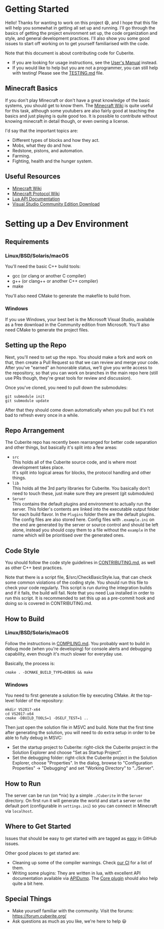 Getting Started
===============

Hello! Thanks for wanting to work on this project :smile:, and I hope that this file will help you somewhat in getting all set up and running. I'll go through the basics of getting the project environment set up, the code organization and style, and general development practices. I'll also show you some good issues to start off working on to get yourself familiarised with the code.

Note that this document is about contributing code for Cuberite.

 - If you are looking for usage instructions, see the [User's Manual][1] instead.
 - If you would like to help but you are not a programmer, you can still help with testing! Please see the [TESTING.md][2] file.

Minecraft Basics
----------------

If you don't play Minecraft or don't have a great knowledge of the basic systems, you should get to know them. The [Minecraft Wiki][3] is quite useful for this task, although some youtubers are also fairly good at teaching the basics and just playing is quite good too. It is possible to contribute without knowing minecraft in detail though, or even owning a license.

I'd say that the important topics are:

 - Different types of blocks and how they act.
 - Mobs, what they do and how.
 - Redstone, pistons, and automation.
 - Farming.
 - Fighting, health and the hunger system.

Useful Resources
----------------

 - [Minecraft Wiki](https://minecraft.gamepedia.com/Minecraft_Wiki)
 - [Minecraft Protocol Wiki](http://wiki.vg/Main_Page)
 - [Lua API Documentation](https://api.cuberite.org/)
 - [Visual Studio Community Edition Download](https://www.visualstudio.com/downloads/)

Setting up a Dev Environment
============================

Requirements
------------

### Linux/BSD/Solaris/macOS

You'll need the basic C++ build tools:

 - gcc (or clang or another C compiler)
 - g++ (or clang++ or another C++ compiler)
 - make

You'll also need CMake to generate the makefile to build from.

### Windows

If you use Windows, your best bet is the Microsoft Visual Studio, available as a free download in the Community edition from Microsoft. You'll also need CMake to generate the project files.

Setting up the Repo
-------------------

Next, you'll need to set up the repo. You should make a fork and work on that, then create a Pull Request so that we can review and merge your code. After you've "earned" an honorable status, we'll give you write access to the repository, so that you can work on branches in the main repo here (still use PRs though, they're great tools for review and discussion).

Once you've cloned, you need to pull down the submodules:

    git submodule init
    git submodule update

After that they should come down automatically when you pull but it's not bad to refresh every once in a while.

Repo Arrangement
----------------

The Cuberite repo has recently been rearranged for better code separation and other things, but basically it's split into a few areas:

 - `src`  
   This holds all of the Cuberite source code, and is where most development takes place.  
   It's split into logical areas for blocks, the protocol handling and other things.
 - `lib`  
   This holds all the 3rd party libraries for Cuberite. You basically don't need to touch these, just make sure they are present (git submodules)
 - `Server`  
   This contains the default plugins and environment to actually run the server. This folder's contents are linked into the executable output folder for each build flavor. In the `Plugins` folder there are the default plugins. The config files are also stored here. Config files with `.example.ini` on the end are generated by the server or source control and should be left alone, instead you should copy them to a file without the `example` in the name which will be prioritised over the generated ones.

Code Style
----------

You should follow the code style guidelines in [CONTRIBUTING.md][4], as well as other C++ best practices.

Note that there is a script file, $/src/CheckBasicStyle.lua, that can check some common violations of the coding style. You should run this file to check your code regularly. This script is run during the integration builds and if it fails, the build will fail. Note that you need Lua installed in order to run this script. It is recommended to set this up as a pre-commit hook and doing so is covered in CONTRIBUTING.md.

How to Build
------------

### Linux/BSD/Solaris/macOS

Follow the instructions in [COMPILING.md][5]. You probably want to build in debug mode (when you're developing) for console alerts and debugging capability, even though it's much slower for everyday use.

Basically, the process is:

    cmake . -DCMAKE_BUILD_TYPE=DEBUG && make

### Windows

You need to first generate a solution file by executing CMake. At the top-level folder of the repository:
```
mkdir VS2017-x64
cd VS2017-x64
cmake -DBUILD_TOOLS=1 -DSELF_TEST=1 ..
```
Then just open the solution file in MSVC and build. Note that the first time after generating the solution, you will need to do extra setup in order to be able to fully debug in MSVC:

 - Set the startup project to Cuberite: right-click the Cuberite project in the Solution Explorer and choose "Set as Startup Project".
 - Set the debugging folder: right-click the Cuberite project in the Solution Explorer, choose "Properties". In the dialog, browse to "Configuration Properties" -> "Debugging" and set "Working Directory" to "../Server".

How to Run
----------

The server can be run (on *nix) by a simple `./Cuberite` in the `Server` directory. On first run it will generate the world and start a server on the default port (configurable in `settings.ini`) so you can connect in Minecraft via `localhost`.

Where to Get Started
--------------------

Issues that should be easy to get started with are tagged as [easy][6] in GitHub issues.

Other good places to get started are:

 - Cleaning up some of the compiler warnings. Check [our CI][7] for a list of them.
 - Writing some plugins: They are written in lua, with excellent API documentation available via [APIDump][8]. The [Core plugin][9] should also help quite a bit here.

Special Things
--------------
 - Make yourself familiar with the community. Visit the forums: https://forum.cuberite.org/
 - Ask questions as much as you like, we're here to help :smiley:

[1]: https://book.cuberite.org/
[2]: https://github.com/cuberite/cuberite/blob/master/TESTING.md
[3]: https://minecraft.gamepedia.com/Minecraft_Wiki
[4]: https://github.com/cuberite/cuberite/blob/master/CONTRIBUTING.md
[5]: https://github.com/cuberite/cuberite/blob/master/COMPILING.md
[6]: https://github.com/cuberite/cuberite/issues?q=is%3Aopen+is%3Aissue+label%3Aeffort%2Feasy
[7]: https://builds.cuberite.org/job/cuberite/job/master/lastSuccessfulBuild/console
[8]: https://api.cuberite.org/
[9]: https://github.com/cuberite/Core
